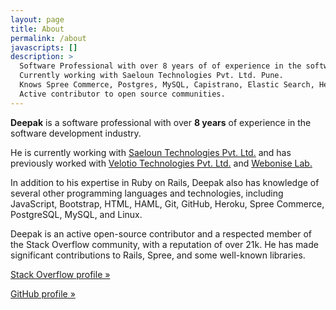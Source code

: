 ```yaml
---
layout: page
title: About
permalink: /about
javascripts: []
description: >
  Software Professional with over 8 years of of experience in the software development industry.
  Currently working with Saeloun Technologies Pvt. Ltd. Pune.
  Knows Spree Commerce, Postgres, MySQL, Capistrano, Elastic Search, Heroku, SendGrid, AWS, Azure and more.
  Active contributor to open source communities.
---
```


<p>
<strong>Deepak</strong>
is a software professional with over
<strong>8 years</strong>
of experience in the software development industry.
</p>

<p>
He is currently working with
<a href="https://www.saeloun.com/" class="orange" target='_blank'>Saeloun Technologies Pvt. Ltd.</a>
and has previously worked with
<a href="https://www.velotio.com/" class="orange" target='_blank'>Velotio Technologies Pvt. Ltd.</a>
and
<a href="https://www.webonise.com/" class="orange" target='_blank'>Webonise Lab.</a>
</p>

<p>
In addition to his expertise in Ruby on Rails,
Deepak also has knowledge of several other programming languages
and
technologies,
including
JavaScript,
Bootstrap,
HTML,
HAML,
Git,
GitHub,
Heroku,
Spree Commerce,
PostgreSQL,
MySQL,
and
Linux.
</p>

<p>
Deepak is an active open-source contributor
and
a respected member of the Stack Overflow community,
with a reputation of over 21k.
He has made significant contributions to Rails,
Spree,
and
some well-known libraries.
</p>

<p>
<a href="https://stackoverflow.com/users/4758119/deepak-mahakale?tab=profile" class="orange" target="_blank"> Stack Overflow profile »</a>
</p>
<p>
<a href="https://github.com/deepakmahakale" class="orange" target="_blank"> GitHub profile »</a>
</p>
